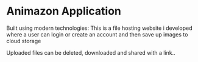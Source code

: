 # Animazon Application

Built using modern technologies: This is a file hosting website i developed where a user can login or create an account and then save up images to cloud storage

Uploaded files can be deleted, downloaded and shared with a link..